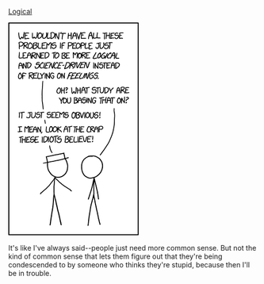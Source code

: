 [Logical](https://xkcd.com/1901)

![Logical](./random_comic.png)

It's like I've always said--people just need more common sense. But not the kind of common sense that lets them figure out that they're being condescended to by someone who thinks they're stupid, because then I'll be in trouble.

